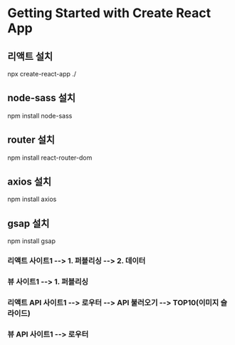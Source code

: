 # Getting Started with Create React App

## 리액트 설치

npx create-react-app ./

## node-sass 설치

npm install node-sass

## router 설치

npm install react-router-dom

<!-- React는 SPA(Single Page Application)입니다. react-router-dom은 SPA에서 화면 전환을 위해 사용하는 모듈입니다. -->

## axios 설치

npm install axios

<!-- Axios는 브라우저, Node.js를 위한 Promise API를 활용하는 HTTP 비동기 통신 라이브러리 아다. 쉽게 말해서 백엔드랑 프론트엔드랑 통신을 쉽게하기 위해 Ajax와 더불어 사용한다. -->

## gsap 설치

npm install gsap

<!-- GSAP란? The GreenSock Animation Platform (줄여서 GSAP)는 프론트엔드 개발자와 디자이너들이 쉽게 사용할 수 있는 아주 강력한 타임라인기반의 애니메이션 자바스크립트 라이브러리 입니다. -->

### 리액트 사이트1 --> 1. 퍼블리싱 --> 2. 데이터

### 뷰 사이트1 --> 1. 퍼블리싱

### 리액트 API 사이트1 --> 로우터 --> API 불러오기 --> TOP10(이미지 슬라이드)

### 뷰 API 사이트1 --> 로우터
